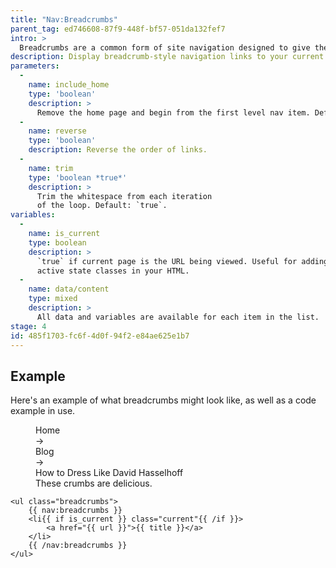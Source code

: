 ```yaml
---
title: "Nav:Breadcrumbs"
parent_tag: ed746608-87f9-448f-bf57-051da132fef7
intro: >
  Breadcrumbs are a common form of site navigation designed to give the user context with hierarchy in mind. Much like the crumbs left by a certain little German boy — they lead from wherever you are, all the way back home.
description: Display breadcrumb-style navigation links to your current page.
parameters:
  -
    name: include_home
    type: 'boolean'
    description: >
      Remove the home page and begin from the first level nav item. Default: `true`.
  -
    name: reverse
    type: 'boolean'
    description: Reverse the order of links.
  -
    name: trim
    type: 'boolean *true*'
    description: >
      Trim the whitespace from each iteration
      of the loop. Default: `true`.
variables:
  -
    name: is_current
    type: boolean
    description: >
      `true` if current page is the URL being viewed. Useful for adding
      active state classes in your HTML.
  -
    name: data/content
    type: mixed
    description: >
      All data and variables are available for each item in the list.
stage: 4
id: 485f1703-fc6f-4d0f-94f2-e84ae625e1b7
---
```

## Example

Here's an example of what breadcrumbs might look like, as well as a code example in use.

<figure>
    <div class="flex font-mono">
      <div class="mr-4">Home</div>
      <div class="mr-4">&rarr;</div>
      <div class="mr-4">Blog</div>
      <div class="mr-4">&rarr;</div>
      <div class="mr-4 text-pink-hot font-bold">How to Dress Like David Hasselhoff</div>
    </div>
    <figcaption>These crumbs are delicious.</figcaption>
</figure>

```
<ul class="breadcrumbs">
    {{ nav:breadcrumbs }}
    <li{{ if is_current }} class="current"{{ /if }}>
        <a href="{{ url }}">{{ title }}</a>
    </li>
    {{ /nav:breadcrumbs }}
</ul>
```
